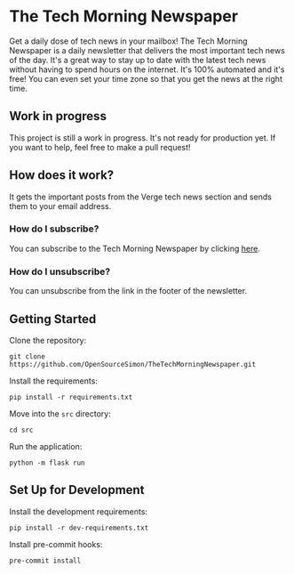 # The Tech Morning Newspaper
Get a daily dose of tech news in your mailbox! The Tech Morning Newspaper is a daily newsletter that delivers the most important tech news of the day. It's a great way to stay up to date with the latest tech news without having to spend hours on the internet.
It's 100% automated and it's free! You can even set your time zone so that you get the news at the right time.

## Work in progress
This project is still a work in progress. It's not ready for production yet. If you want to help, feel free to make a pull request!
## How does it work?
It gets the important posts from the Verge tech news section and sends them to your email address.

### How do I subscribe?
You can subscribe to the Tech Morning Newspaper by clicking [here](https://simonrijntjes.nl/newspaper/signup).
### How do I unsubscribe?
You can unsubscribe from the link in the footer of the newsletter.

## Getting Started
Clone the repository:
```
git clone https://github.com/OpenSourceSimon/TheTechMorningNewspaper.git
```
Install the requirements:
```
pip install -r requirements.txt
```
Move into the `src` directory:
```
cd src
```
Run the application:
```
python -m flask run
```
## Set Up for Development
Install the development requirements:
```
pip install -r dev-requirements.txt
```
Install pre-commit hooks:
```
pre-commit install
```
